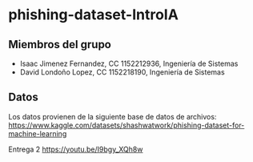 # phishing-dataset-IntroIA

## Miembros del grupo
- Isaac Jimenez Fernandez, CC 1152212936, Ingeniería de Sistemas
- David Londoño Lopez, CC 1152218190, Ingeniería de Sistemas

## Datos
Los datos provienen de la siguiente base de datos de archivos: https://www.kaggle.com/datasets/shashwatwork/phishing-dataset-for-machine-learning


Entrega 2 https://youtu.be/I9bgy_XQh8w

